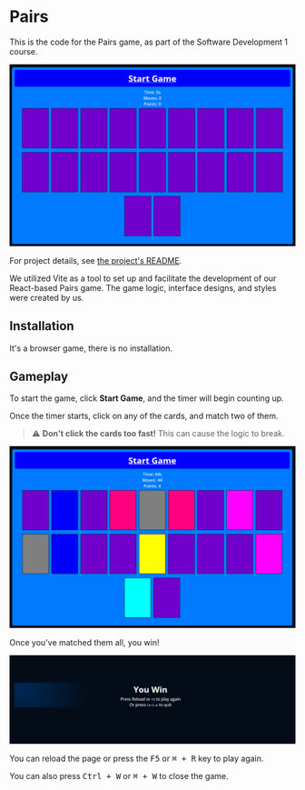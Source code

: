 # Pairs

This is the code for the Pairs game, as part of the Software Development 1 course.

![Pairs](screenshots/GameBoardScreenshot.png)

For project details, see [the project's README](https://github.com/MeenaSoftwareDevelopment/.github/blob/main/profile/README.md).

We utilized Vite as a tool to set up and facilitate the development of our React-based Pairs game. The game logic, interface designs, and styles were created by us.

## Installation

It's a browser game, there is no installation.

## Gameplay

To start the game, click **Start Game**, and the timer will begin counting up.

Once the timer starts, click on any of the cards, and match two of them.

> ⚠️ **Don't click the cards too fast!** This can cause the logic to break.

![Gameplay](screenshots/GameplayScreenshot.png)

Once you've matched them all, you win!

![Victory](screenshots/VictoryScreenshot.png)

You can reload the page or press the <kbd>F5</kbd> or <kbd>⌘ + R</kbd> key to play again.

You can also press <kbd>Ctrl + W</kbd> or <kbd>⌘ + W</kbd> to close the game.
